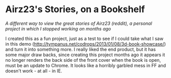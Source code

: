 Airz23's Stories, on a Bookshelf
================

_A different way to view the great stories of Airz23 (reddit), a personal project in which I stopped working on months ago_

I created this as a fun project, just as a test to see if I could take what I saw in this demo
(http://tympanus.net/codrops/2013/01/08/3d-book-showcase/) and turn it into something more. I really liked the end product,
but it has some major draw backs, since creating this project months ago it appears it no longer renders the back side of the
front cover when the book is open, must be an update to Chrome. It looks like a horribly garbled mess in FF and doesn't work -
at all - in IE.
